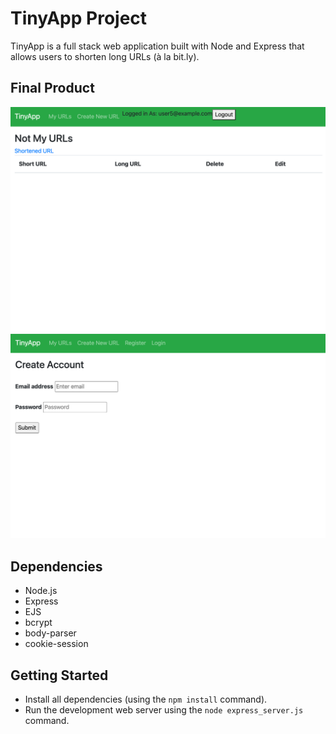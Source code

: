 # TinyApp Project

TinyApp is a full stack web application built with Node and Express that allows users to shorten long URLs (à la bit.ly).

## Final Product

!["Screenshot URLs page"](https://github.com/beepsboops/tinyapp/blob/master/docs/urls-page.png?raw=true)
!["Screenshot of registration page"](https://github.com/beepsboops/tinyapp/blob/master/docs/registration-page.png?raw=true)

## Dependencies

- Node.js
- Express
- EJS
- bcrypt
- body-parser
- cookie-session

## Getting Started

- Install all dependencies (using the `npm install` command).
- Run the development web server using the `node express_server.js` command.